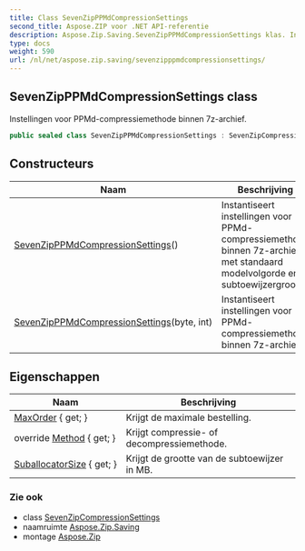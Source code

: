 ```yaml
---
title: Class SevenZipPPMdCompressionSettings
second_title: Aspose.ZIP voor .NET API-referentie
description: Aspose.Zip.Saving.SevenZipPPMdCompressionSettings klas. Instellingen voor PPMdcompressiemethode binnen 7zarchief.
type: docs
weight: 590
url: /nl/net/aspose.zip.saving/sevenzipppmdcompressionsettings/
---
```

## SevenZipPPMdCompressionSettings class

Instellingen voor PPMd-compressiemethode binnen 7z-archief.

```csharp
public sealed class SevenZipPPMdCompressionSettings : SevenZipCompressionSettings
```

## Constructeurs

| Naam | Beschrijving |
| --- | --- |
| [SevenZipPPMdCompressionSettings](sevenzipppmdcompressionsettings/#constructor)() | Instantiseert instellingen voor PPMd-compressiemethode binnen 7z-archief met standaard modelvolgorde en subtoewijzergrootte. |
| [SevenZipPPMdCompressionSettings](sevenzipppmdcompressionsettings/#constructor_1)(byte, int) | Instantiseert instellingen voor PPMd-compressiemethode binnen 7z-archief. |

## Eigenschappen

| Naam | Beschrijving |
| --- | --- |
| [MaxOrder](../../aspose.zip.saving/sevenzipppmdcompressionsettings/maxorder/) { get; } | Krijgt de maximale bestelling. |
| override [Method](../../aspose.zip.saving/sevenzipppmdcompressionsettings/method/) { get; } | Krijgt compressie- of decompressiemethode. |
| [SuballocatorSize](../../aspose.zip.saving/sevenzipppmdcompressionsettings/suballocatorsize/) { get; } | Krijgt de grootte van de subtoewijzer in MB. |

### Zie ook

* class [SevenZipCompressionSettings](../sevenzipcompressionsettings/)
* naamruimte [Aspose.Zip.Saving](../../aspose.zip.saving/)
* montage [Aspose.Zip](../../)



